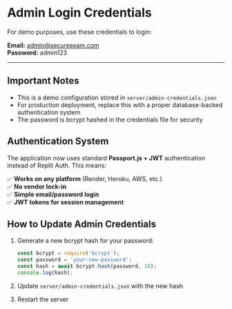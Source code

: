 # Admin Login Credentials

For demo purposes, use these credentials to login:

**Email:** admin@secureexam.com  
**Password:** admin123

---

## Important Notes

- This is a demo configuration stored in `server/admin-credentials.json`
- For production deployment, replace this with a proper database-backed authentication system
- The password is bcrypt hashed in the credentials file for security

## Authentication System

The application now uses standard **Passport.js + JWT** authentication instead of Replit Auth. This means:

✅ **Works on any platform** (Render, Heroku, AWS, etc.)  
✅ **No vendor lock-in**  
✅ **Simple email/password login**  
✅ **JWT tokens for session management**

## How to Update Admin Credentials

1. Generate a new bcrypt hash for your password:
   ```javascript
   const bcrypt = require('bcrypt');
   const password = 'your-new-password';
   const hash = await bcrypt.hash(password, 10);
   console.log(hash);
   ```

2. Update `server/admin-credentials.json` with the new hash

3. Restart the server
